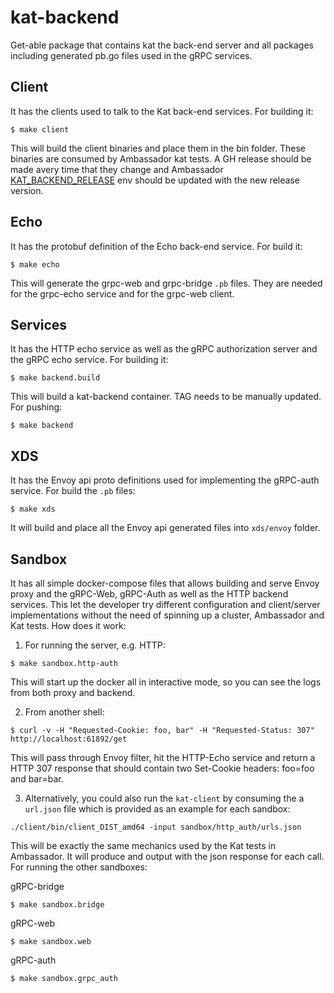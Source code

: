 # kat-backend
Get-able package that contains kat the back-end server and all packages including generated pb.go files used in the gRPC services.

## Client

It has the clients used to talk to the Kat back-end services. For building it:

```
$ make client
```

This will build the client binaries and place them in the bin folder. These binaries are consumed by Ambassador kat tests. A GH release should be made avery time that they change and Ambassador [KAT_BACKEND_RELEASE](https://github.com/datawire/ambassador/blob/master/Makefile) env should be updated with the new release version.

## Echo

It has the protobuf definition of the Echo back-end service. For build it:

```
$ make echo
```

This will generate the grpc-web and grpc-bridge `.pb` files. They are needed for the grpc-echo service and for the grpc-web client.

## Services

It has the HTTP echo service as well as the gRPC authorization server and the gRPC echo service. For building it:
```
$ make backend.build
```

This will build a kat-backend container. TAG needs to be manually updated. For pushing:
```
$ make backend
```

## XDS

It has the Envoy api proto definitions used for implementing the gRPC-auth service. For build the `.pb` files:

```
$ make xds
```

It will build and place all the Envoy api generated files into `xds/envoy` folder.

## Sandbox
It has all simple docker-compose files that allows building and serve Envoy proxy and the gRPC-Web, gRPC-Auth as well as the HTTP backend services. This let the developer try different configuration and client/server implementations without the need of spinning up a cluster, Ambassador and Kat tests. How does it work:

1. For running the server, e.g. HTTP:
```
$ make sandbox.http-auth
```

This will start up the docker all in interactive mode, so you can see the logs from both proxy and backend. 

2. From another shell:
```
$ curl -v -H "Requested-Cookie: foo, bar" -H "Requested-Status: 307" http://localhost:61892/get 
```

This will pass through Envoy filter, hit the HTTP-Echo service and return a HTTP 307 response that should contain two Set-Cookie headers: foo=foo and bar=bar.

3. Alternatively, you could also run the `kat-client` by consuming the a `url.json` file which is provided as an example for each sandbox:
```
./client/bin/client_DIST_amd64 -input sandbox/http_auth/urls.json
```

This will be exactly the same mechanics used by the Kat tests in Ambassador. It will produce and output with the json response for each call. For running the other sandboxes:

gRPC-bridge
```
$ make sandbox.bridge
```

gRPC-web
```
$ make sandbox.web
```

gRPC-auth
```
$ make sandbox.grpc_auth
```
